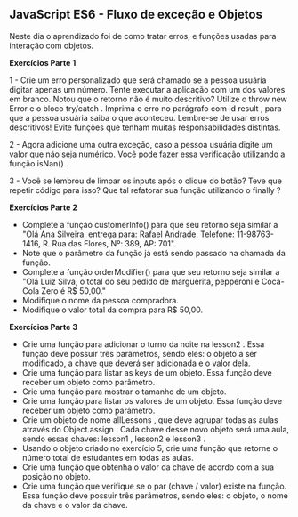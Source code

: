 ## JavaScript ES6 - Fluxo de exceção e Objetos

Neste dia o aprendizado foi de como tratar erros, e funções usadas para interação com objetos.

**Exercícios Parte 1**

1 - Crie um erro personalizado que será chamado se a pessoa usuária digitar apenas um número.
Tente executar a aplicação com um dos valores em branco. Notou que o retorno não é muito descritivo?
Utilize o throw new Error e o bloco try/catch .
Imprima o erro no parágrafo com id result , para que a pessoa usuária saiba o que aconteceu. Lembre-se de usar erros descritivos!
Evite funções que tenham muitas responsabilidades distintas.

2 - Agora adicione uma outra exceção, caso a pessoa usuária digite um valor que não seja numérico.
Você pode fazer essa verificação utilizando a função isNan() .

3 - Você se lembrou de limpar os inputs após o clique do botão? Teve que repetir código para isso? Que tal refatorar sua função utilizando o finally ?

**Exercícios Parte 2**
* Complete a função customerInfo() para que seu retorno seja similar a "Olá Ana Silveira, entrega para: Rafael Andrade, Telefone: 11-98763-1416, R. Rua das Flores, Nº: 389, AP: 701".
* Note que o parâmetro da função já está sendo passado na chamada da função.
* Complete a função orderModifier() para que seu retorno seja similar a "Olá Luiz Silva, o total do seu pedido de marguerita, pepperoni e Coca-Cola Zero é R$ 50,00."
* Modifique o nome da pessoa compradora.
* Modifique o valor total da compra para R$ 50,00.

**Exercícios Parte 3**
* Crie uma função para adicionar o turno da noite na lesson2 . Essa função deve possuir três parâmetros, sendo eles: o objeto a ser modificado, a chave que deverá ser adicionada e o valor dela.
* Crie uma função para listar as keys de um objeto. Essa função deve receber um objeto como parâmetro.
* Crie uma função para mostrar o tamanho de um objeto.
* Crie uma função para listar os valores de um objeto. Essa função deve receber um objeto como parâmetro.
* Crie um objeto de nome allLessons , que deve agrupar todas as aulas através do Object.assign . Cada chave desse novo objeto será uma aula, sendo essas chaves: lesson1 , lesson2 e lesson3 .
* Usando o objeto criado no exercício 5, crie uma função que retorne o número total de estudantes em todas as aulas.
* Crie uma função que obtenha o valor da chave de acordo com a sua posição no objeto.
* Crie uma função que verifique se o par (chave / valor) existe na função. Essa função deve possuir três parâmetros, sendo eles: o objeto, o nome da chave e o valor da chave.